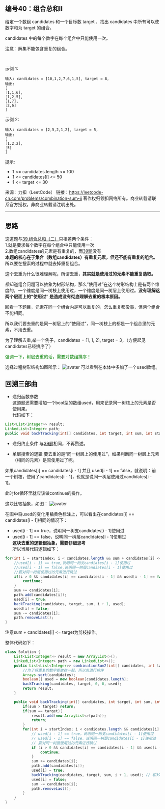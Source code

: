 ## 编号40：组合总和Ⅱ
给定一个数组 candidates 和一个目标数 target ，找出 candidates 中所有可以使数字和为 target 的组合。

candidates 中的每个数字在每个组合中只能使用一次。

注意：解集不能包含重复的组合。 

 

示例 1:
```
输入: candidates = [10,1,2,7,6,1,5], target = 8,
输出:
[
[1,1,6],
[1,2,5],
[1,7],
[2,6]
]
```
示例 2:
```
输入: candidates = [2,5,2,1,2], target = 5,
输出:
[
[1,2,2],
[5]
] 
```
提示:

* 1 <= candidates.length <= 100
* 1 <= candidates[i] <= 50
* 1 <= target <= 30

来源：力扣（LeetCode）
链接：https://leetcode-cn.com/problems/combination-sum-ii
著作权归领扣网络所有。商业转载请联系官方授权，非商业转载请注明出处。

---
## 思路
这道题与[39.组合总和（二）](https://github.com/caixiongjiang/caixiongjiang/blob/main/leetcode_java/leetcode_train/leetcode39.md)只相差两个条件：
</br>1.就是要求每个数字在每个组合中只能使用一次
</br>2.数组candidates的元素是有重复的，而[39题](https://github.com/caixiongjiang/caixiongjiang/blob/main/leetcode_java/leetcode_train/leetcode39.md)没有
</br>**本题的核心在于集合（数组candidates）有重复元素，但还不能有重复的组合。**
所以要在搜索的过程中就去掉重复组合。


这个去重为什么很难理解呢，所谓去重，**其实就是使用过的元素不能重复选取。**

都知道组合问题可以抽象为树形结构，那么“使用过”在这个树形结构上是有两个维度的，一个维度是同一树枝上使用过，一个维度是同一树层上使用过。**没有理解这两个层面上的“使用过” 是造成没有彻底理解去重的根本原因。**

回看一下题目，元素在同一个组合内是可以重复的，怎么重复都没事，但两个组合不能相同。

所以我们要去重的是同一树层上的“使用过”，同一树枝上的都是一个组合里的元素，不用去重。

为了理解去重,举一个例子，candidates = [1, 1, 2], target = 3，（方便起见candidates已经排序了）

<span style="color:green">强调一下，树层去重的话，需要对数组排序！</span>

选择过程树形结构如图所示：
![avater](https://camo.githubusercontent.com/3e488c39460e69b34dc80f13189fb69b4c2dfeca214a4570f6eacc19e374b1e6/68747470733a2f2f696d672d626c6f672e6373646e696d672e636e2f32303230313132333230323733363338342e706e67)
可以看到在本体中多加了一个used数组。

## 回溯三部曲
* 递归函数参数
</br>这道题还需要增加一个bool型的数组used，用来记录同一树枝上的元素是否使用果。
</br>代码如下：
```java
List<List<Integer>> result;
LinkedList<Integer> path;
public void backTracking(int[] candidates, int target, int sum, int startIndex)
```
* 递归终止条件
与[39题](https://github.com/caixiongjiang/caixiongjiang/blob/main/leetcode_java/leetcode_train/leetcode39.md)相同，不再赘述。

* 单层搜索的逻辑
要去重的是“同一树层上的使用过”，如果判断同一树层上元素（相同的元素）是否使用过了呢。

如果candidates[i] == candidates[i - 1] 并且 used[i - 1] == false，就说明：前一个树枝，使用了candidates[i - 1]，也就是说同一树层使用过candidates[i - 1]。

此时for循环里就应该做continue的操作。

这块比较抽象，如图：
![avater](https://camo.githubusercontent.com/01a9f11f54f6742f343d6bd2ad528891610a70242361d3169e3684c90e72fe92/68747470733a2f2f696d672d626c6f672e6373646e696d672e636e2f32303230313132333230323831373937332e706e67)

在图中将used的变化用橘黄色标注上，可以看出在candidates[i] == candidates[i - 1]相同的情况下：

* used[i - 1] == true，说明同一树支candidates[i - 1]使用过
* used[i - 1] == false，说明同一树层candidates[i - 1]使用过
</br>**这块去重的逻辑很抽象，需要仔细思考**
</br>所以当层代码逻辑如下：

```java
for(int i = startIndex; i < candidates.length && sum + candidates[i] <= target; i++){
	//used[i - 1] == true,说明同一树支candiates[i - 1]使用过
	//used[i - 1] == false,说明同一树层candiates[i - 1]使用过
	//要对同一树层使用过的元素进行跳过
	if(i > 0 && candidates[i] == candidates[i - 1] && used[i - 1] == false){
		continue;
	}
	sum += candidates[i];
	path.add(candidates[i]);
	used[i] = true;
	backTracking(candidates, target, sum, i + 1, used);
	used[i] = false;
	sum -= candidates[i];       
	path.removeLast();
}
```
注意sum + candidates[i] <= target为剪枝操作。

整体代码如下：
```java
class Solution {
    List<List<Integer>> result = new ArrayList<>();
    LinkedList<Integer> path = new LinkedList<>();
    public List<List<Integer>> combinationSum2(int[] candidates, int target) {
        //为了将重复的数字都放在一起，所以先进行排序
        Arrays.sort(candidates);
        boolean[] used = new boolean[candidates.length];
        backTracking(candidates, target, 0, 0, used);
        return result;
    }

    public void backTracking(int[] candidates, int target, int sum, int startIndex, boolean[] used){
        if(sum > target) return;
        if(sum == target){
            result.add(new ArrayList<>(path));
            return;
        } 
        for(int i = startIndex; i < candidates.length && candidates[i] + sum <= target; i++){
            // used[i - 1] == true，说明同一树支candidates[i - 1]使用过
            // used[i - 1] == false，说明同一树层candidates[i - 1]使用过
            // 要对同一树层使用过的元素进行跳过
            if (i > 0 && candidates[i] == candidates[i - 1] && used[i - 1] == false) {
                continue;
            }
            sum += candidates[i];
            path.add(candidates[i]);
            used[i] = true;
            backTracking(candidates, target, sum, i + 1, used); // 和39.组合总和的区别1：这里是i+1，每个数字在每个组合中只能使用一次
            used[i] = false;
            sum -= candidates[i];
            path.removeLast(); 
        }
    }
}
```